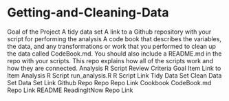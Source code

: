 # Getting-and-Cleaning-Data
Goal of the Project
A tidy data set
A link to a Github repository with your script for performing the analysis
A code book that describes the variables, the data, and any transformations or work that you performed to clean up the data called CodeBook.md. You should also include a README.md in the repo with your scripts. This repo explains how all of the scripts work and how they are connected.
Analysis R Script
Review Criteria
Goal	Item	Link to Item
Analysis R Script	run_analysis.R	R Script Link
Tidy Data Set	Clean Data Set	Data Set Link
Github Repo	Repo	Repo Link
Cookbook	CodeBook.md	Repo Link
README	ReadingItNow	Repo Link
